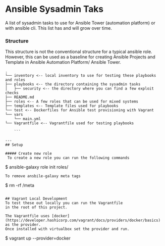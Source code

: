 # Ansible Sysadmin Taks 

A list of sysadmin tasks to use for Ansible Tower (automation platform)
or with ansible cli. This list has and will grow over time. 

### Structure
This structure is not the conventional structure for 
a typical ansible role. However, this can be used as a baseline 
for creating Ansible Projects and Template in Ansible Automation Platform/ Ansible Tower. 

```
.
└── inventory <-- local inventory to use for testing these playbooks and roles 
├── playbooks <-- the directory containing the sysadmin tasks 
│   ├── security <-- the directory where you can find a few exploit checks 
├── README.md
├── roles <-- A few roles that can be used for mixed systems
├── templates <-- Template files used for playbooks
└── test <-- Dockerfiles for Ansible test provisioning with Vagrant
└── vars
    └── main.yml
└── Vagrantfile <-- Vagrantfile used for testing playbooks

    ```
 
---
## Setup

##### Create new role
 To create a new role you can run the following commands 
```
$ ansible-galaxy role init roles/<role-name>
```
To remove ansbile-galaxy meta tags 
```
$ rm -rf <role-name>/meta
```

## Vagrant Local Development
To test these out locally you can run the Vagrantfile 
in the root of this project. 

The Vagrantfile uses [docker](https://developer.hashicorp.com/vagrant/docs/providers/docker/basics) as the provider.
Once installed with virtualbox set the provider and run. 
```
$ vagrant up --provider=docker
```





